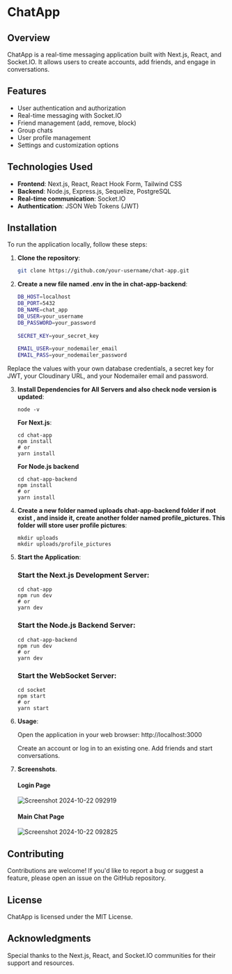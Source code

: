 # ChatApp

## Overview
ChatApp is a real-time messaging application built with Next.js, React, and Socket.IO. It allows users to create accounts, add friends, and engage in conversations.

## Features
- User authentication and authorization
- Real-time messaging with Socket.IO
- Friend management (add, remove, block)
- Group chats
- User profile management
- Settings and customization options

## Technologies Used
- **Frontend**: Next.js, React, React Hook Form, Tailwind CSS
- **Backend**: Node.js, Express.js, Sequelize, PostgreSQL
- **Real-time communication**: Socket.IO
- **Authentication**: JSON Web Tokens (JWT)

## Installation

To run the application locally, follow these steps:

1. **Clone the repository**:

    ```bash
    git clone https://github.com/your-username/chat-app.git

2. **Create a new file named .env in the in chat-app-backend**:


   ```bash
   DB_HOST=localhost
   DB_PORT=5432
   DB_NAME=chat_app
   DB_USER=your_username
   DB_PASSWORD=your_password
         
   SECRET_KEY=your_secret_key
         
   EMAIL_USER=your_nodemailer_email
   EMAIL_PASS=your_nodemailer_password

  Replace the values with your own database credentials, a secret key for JWT, your Cloudinary URL, and your Nodemailer email and password.   

 3. **Install Dependencies for All Servers and also check node version is updated**:
    
        node -v

    **For Next.js**:

    
        cd chat-app
        npm install
        # or
        yarn install

    **For Node.js backend**

        cd chat-app-backend
        npm install
        # or
        yarn install   

4. **Create a new folder named uploads chat-app-backend folder if not exist , and inside it, create another folder named profile_pictures. This folder will store user profile pictures**:

       mkdir uploads
       mkdir uploads/profile_pictures   

5. **Start the Application**:
   ### Start the Next.js Development Server:

       cd chat-app
       npm run dev
       # or
       yarn dev   

   ### Start the Node.js Backend Server:  

       cd chat-app-backend
       npm run dev
       # or
       yarn dev   

   ### Start the WebSocket Server:
  
       cd socket
       npm start
       # or
       yarn start  

6. **Usage**:

    Open the application in your web browser: http://localhost:3000

    Create an account or log in to an existing one.
    Add friends and start conversations.    

7. **Screenshots**.
    #### Login Page
     ![Screenshot 2024-10-22 092919](https://github.com/user-attachments/assets/63d84d5e-381b-433a-b545-c1b145d9d981)

    #### Main Chat Page
      ![Screenshot 2024-10-22 092825](https://github.com/user-attachments/assets/b7068052-b7f0-4fb3-ab24-48ac9782dc49)

## Contributing

   Contributions are welcome! If you'd like to report a bug or suggest a feature, please open an issue on the GitHub repository.

## License

   ChatApp is licensed under the MIT License.

## Acknowledgments

   Special thanks to the Next.js, React, and Socket.IO communities for their support and resources.    

